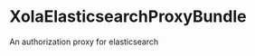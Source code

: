 XolaElasticsearchProxyBundle
============================

An authorization proxy for elasticsearch
